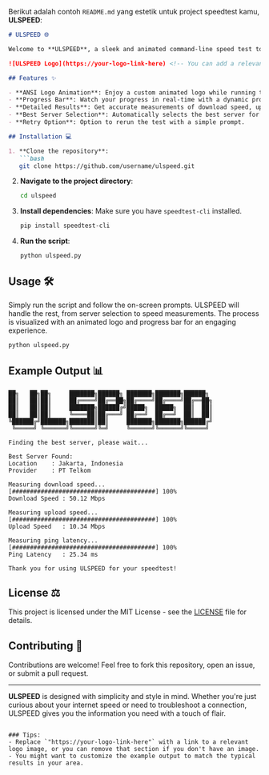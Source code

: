 Berikut adalah contoh `README.md` yang estetik untuk project speedtest kamu, **ULSPEED**:

```markdown
# ULSPEED 🌐

Welcome to **ULSPEED**, a sleek and animated command-line speed test tool that measures your internet connection's download speed, upload speed, and ping latency, all while displaying a cool logo and progress animation.

![ULSPEED Logo](https://your-logo-link-here) <!-- You can add a relevant image link -->

## Features ✨

- **ANSI Logo Animation**: Enjoy a custom animated logo while running the test.
- **Progress Bar**: Watch your progress in real-time with a dynamic progress bar.
- **Detailed Results**: Get accurate measurements of download speed, upload speed, and ping latency.
- **Best Server Selection**: Automatically selects the best server for your test.
- **Retry Option**: Option to rerun the test with a simple prompt.

## Installation 💻

1. **Clone the repository**:
   ```bash
   git clone https://github.com/username/ulspeed.git
   ```
2. **Navigate to the project directory**:
   ```bash
   cd ulspeed
   ```
3. **Install dependencies**:
   Make sure you have `speedtest-cli` installed.
   ```bash
   pip install speedtest-cli
   ```
4. **Run the script**:
   ```bash
   python ulspeed.py
   ```

## Usage 🛠️

Simply run the script and follow the on-screen prompts. ULSPEED will handle the rest, from server selection to speed measurements. The process is visualized with an animated logo and progress bar for an engaging experience.

```bash
python ulspeed.py
```

## Example Output 📊

```
██╗   ██╗██╗     ███████╗██████╗ ███████╗███████╗██████╗ 
██║   ██║██║     ██╔════╝██╔══██╗██╔════╝██╔════╝██╔══██╗
██║   ██║██║     ███████╗██████╔╝█████╗  █████╗  ██║  ██║
██║   ██║██║     ╚════██║██╔═══╝ ██╔══╝  ██╔══╝  ██║  ██║
╚██████╔╝███████╗███████║██║     ███████╗███████╗██████╔╝
 ╚═════╝ ╚══════╝╚══════╝╚═╝     ╚══════╝╚══════╝╚═════╝ 

Finding the best server, please wait...

Best Server Found:
Location    : Jakarta, Indonesia
Provider    : PT Telkom

Measuring download speed...
[########################################] 100%
Download Speed : 50.12 Mbps

Measuring upload speed...
[########################################] 100%
Upload Speed   : 10.34 Mbps

Measuring ping latency...
[########################################] 100%
Ping Latency   : 25.34 ms

Thank you for using ULSPEED for your speedtest!
```

## License ⚖️

This project is licensed under the MIT License - see the [LICENSE](LICENSE) file for details.

## Contributing 👥

Contributions are welcome! Feel free to fork this repository, open an issue, or submit a pull request.

---

**ULSPEED** is designed with simplicity and style in mind. Whether you're just curious about your internet speed or need to troubleshoot a connection, ULSPEED gives you the information you need with a touch of flair.

```

### Tips:
- Replace `"https://your-logo-link-here"` with a link to a relevant logo image, or you can remove that section if you don't have an image.
- You might want to customize the example output to match the typical results in your area.
